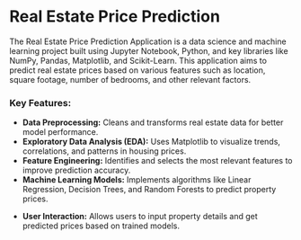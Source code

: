 # Real Estate Price Prediction

The Real Estate Price Prediction Application is a data science and machine learning project built using Jupyter Notebook, Python, and key libraries like NumPy, Pandas, Matplotlib, and Scikit-Learn. This application aims to predict real estate prices based on various features such as location, square footage, number of bedrooms, and other relevant factors.

<h3>Key Features:</h3>

- <b>Data Preprocessing:</b> Cleans and transforms real estate data for better model performance.
- <b>Exploratory Data Analysis (EDA):</b> Uses Matplotlib to visualize trends, correlations, and patterns in housing prices.
- <b>Feature Engineering:</b> Identifies and selects the most relevant features to improve prediction accuracy.
- <b>Machine Learning Models:</b> Implements algorithms like Linear Regression, Decision Trees, and Random Forests to predict property prices.
<!-- - <b>Model Evaluation:</b> Uses metrics like Mean Squared Error (MSE) and R-squared (R²) to assess model performance. -->
- <b>User Interaction:</b> Allows users to input property details and get predicted prices based on trained models.
